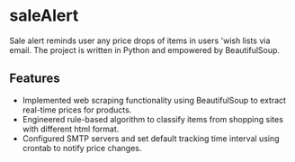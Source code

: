 # saleAlert
Sale alert reminds user any price drops of items in users 'wish lists via email. The project is written in Python and empowered by BeautifulSoup.

## Features
* Implemented web scraping functionality using BeautifulSoup to extract real-time prices for products.
* Engineered rule-based algorithm to classify items from shopping sites with different html format.
* Configured SMTP servers and set default tracking time interval using crontab to notify price changes.


